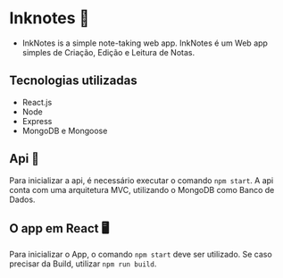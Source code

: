 # Inknotes 📒
- InkNotes is a simple note-taking web app.
InkNotes é um Web app simples de Criação, Edição e Leitura de Notas.

## Tecnologias utilizadas
- React.js
- Node
- Express
- MongoDB e Mongoose

## Api 🤖
Para inicializar a api, é necessário executar o comando ```npm start```. A api conta com uma arquitetura MVC, utilizando o MongoDB como Banco de Dados.

## O app em React 🖥️
Para inicializar o App, o comando ```npm start``` deve ser utilizado. Se caso precisar da Build, utilizar ```npm run build```.
